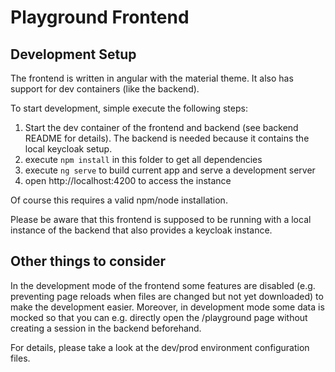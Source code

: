 # Playground Frontend

## Development Setup

The frontend is written in angular with the material theme. It also has support for dev containers (like the backend).

To start development, simple execute the following steps: 

1. Start the dev container of the frontend and backend (see backend README for details). The backend is needed because it contains the local keycloak setup.
2. execute `npm install` in this folder to get all dependencies
3. execute `ng serve` to build current app and serve a development server
4. open http://localhost:4200 to access the instance

Of course this requires a valid npm/node installation.

Please be aware that this frontend is supposed to be running with a local instance of the backend that also provides a keycloak instance.

## Other things to consider

In the development mode of the frontend some features are disabled (e.g. preventing page reloads when files are changed but not yet downloaded) to make the development easier.
Moreover, in development mode some data is mocked so that you can e.g. directly open the /playground page without creating a session in the backend beforehand. 

For details, please take a look at the dev/prod environment configuration files.